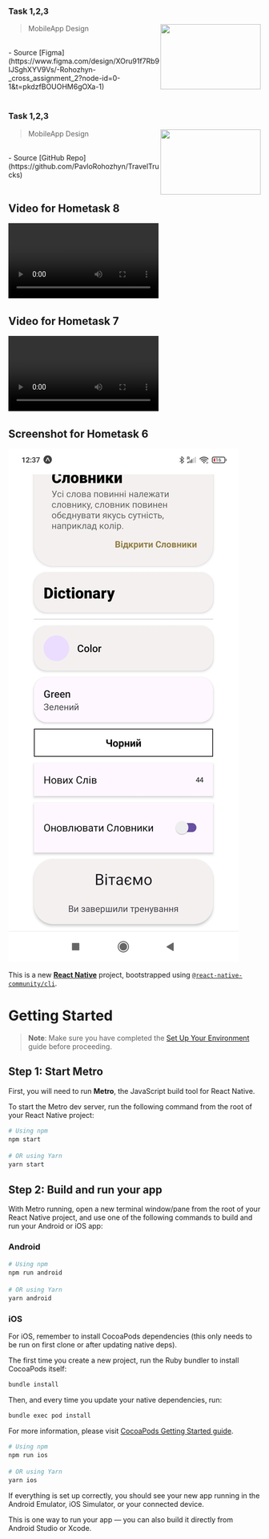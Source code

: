 ### Task 1,2,3

> MobileApp Design
<a href="https://travel-trucks-three-wheat.vercel.app" target="_blank"><img src="./travel-tracks.png" width="200" height="130" align="right"/></a>
<br />
- Source [Figma](https://www.figma.com/design/XOru91f7Rb9IJSghXYV9Vs/-Rohozhyn-_cross_assignment_2?node-id=0-1&t=pkdzfBOUOHM6gOXa-1)
<br />
<br />


### Task 1,2,3

> MobileApp Design
<a href="https://travel-trucks-three-wheat.vercel.app" target="_blank"><img src="./travel-tracks.png" width="200" height="130" align="right"/></a>
<br />
- Source [GitHub Repo](https://github.com/PavloRohozhyn/TravelTrucks)
<br />
<br />

## Video for Hometask 8

![task-8.mp4](./task-8.mp4)

## Video for Hometask 7

![task-7.mp4](./task-7.mp4)

## Screenshot for Hometask 6

![task1](./task1.jpg)

This is a new [**React Native**](https://reactnative.dev) project, bootstrapped using [`@react-native-community/cli`](https://github.com/react-native-community/cli).

# Getting Started

> **Note**: Make sure you have completed the [Set Up Your Environment](https://reactnative.dev/docs/set-up-your-environment) guide before proceeding.

## Step 1: Start Metro

First, you will need to run **Metro**, the JavaScript build tool for React Native.

To start the Metro dev server, run the following command from the root of your React Native project:

```sh
# Using npm
npm start

# OR using Yarn
yarn start
```

## Step 2: Build and run your app

With Metro running, open a new terminal window/pane from the root of your React Native project, and use one of the following commands to build and run your Android or iOS app:

### Android

```sh
# Using npm
npm run android

# OR using Yarn
yarn android
```

### iOS

For iOS, remember to install CocoaPods dependencies (this only needs to be run on first clone or after updating native deps).

The first time you create a new project, run the Ruby bundler to install CocoaPods itself:

```sh
bundle install
```

Then, and every time you update your native dependencies, run:

```sh
bundle exec pod install
```

For more information, please visit [CocoaPods Getting Started guide](https://guides.cocoapods.org/using/getting-started.html).

```sh
# Using npm
npm run ios

# OR using Yarn
yarn ios
```

If everything is set up correctly, you should see your new app running in the Android Emulator, iOS Simulator, or your connected device.

This is one way to run your app — you can also build it directly from Android Studio or Xcode.
